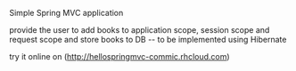 Simple Spring MVC application

provide the user to add books to application scope, session scope and request scope
and store books to DB -- to be implemented using Hibernate

try it online on
(http://hellospringmvc-commic.rhcloud.com) 